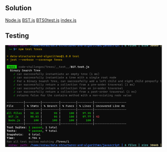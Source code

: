 ## Solution
[Node.js](./Node.js)
[BST.js](./BST.js)
[BTS0test.js](./__test__/BST.test.js)
[index.js](./index.js)


## Testing
![](./testtrees.png)